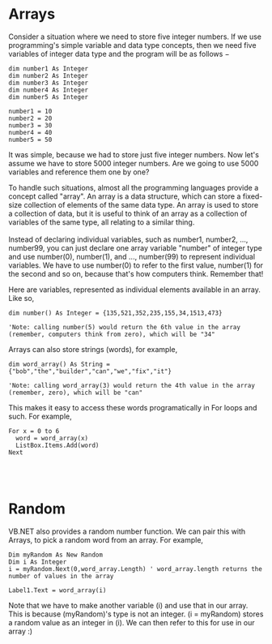[//]: # (If you are reading this, then it means that you have downloaded this whole course-like thingy)
[//]: # (This file may not render properly when you open it, heck, if you have managed to open it, kudos!)
[//]: # (To view the file with all the formatting and stuff, head back online to the link below:)
[//]: # (https://github.com/sudface/vb.net/blob/master/10%20-%20Arrays%20and%20Random%20Numbers/README.md)
[//]: # (Cheers and Happy Coding!)


# Arrays
Consider a situation where we need to store five integer numbers. If we use programming's simple variable and data type concepts, then we need five variables of integer data type and the program will be as follows −

    dim number1 As Integer
    dim number2 As Integer
    dim number3 As Integer
    dim number4 As Integer
    dim number5 As Integer
   
    number1 = 10 
    number2 = 20   
    number3 = 30   
    number4 = 40 
    number5 = 50

It was simple, because we had to store just five integer numbers. Now let's assume we have to store 5000 integer numbers. Are we going to use 5000 variables and reference them one by one?

To handle such situations, almost all the programming languages provide a concept called "array". An array is a data structure, which can store a fixed-size collection of elements of the same data type. An array is used to store a collection of data, but it is useful to think of an array as a collection of variables of the same type, all relating to a similar thing.
<br><br>
Instead of declaring individual variables, such as number1, number2, ..., number99, you can just declare one array variable "number" of integer type and use number(0), number(1), and ..., number(99) to represent individual variables. We have to use number(0) to refer to the first value, number(1) for the second and so on, because that's how computers think. Remember that!

Here are variables, represented as individual elements available in an array. Like so,

    dim number() As Integer = {135,521,352,235,155,34,1513,473}
    
    'Note: calling number(5) would return the 6th value in the array (remember, computers think from zero), which will be "34"

Arrays can also store strings (words), for example,
    
    dim word_array() As String = {"bob","the","builder","can","we","fix","it"}
    
    'Note: calling word_array(3) would return the 4th value in the array (remember, zero), which will be "can"
    
This makes it easy to access these words programatically in For loops and such. For example,

    For x = 0 to 6
      word = word_array(x)
      ListBox.Items.Add(word)
    Next
<br><br>
# Random
VB.NET also provides a random number function. We can pair this with Arrays, to pick a random word from an array. For example,

    Dim myRandom As New Random
    Dim i As Integer
    i = myRandom.Next(0,word_array.Length) ' word_array.length returns the number of values in the array
    
    Label1.Text = word_array(i)
Note that we have to make another variable (i) and use that in our array. This is because (myRandom)'s type is not an integer. (i = myRandom) stores a random value as an integer in (i). We can then refer to this for use in our array :)
